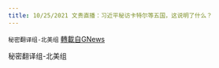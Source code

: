 ```yaml
---
title: 10/25/2021 文贵直播：习近平秘访卡特尔等五国，这说明了什么？
---
```

`秘密翻译组-北美组` [轉載自GNews](https://gnews.org/zh-hans/1617479/)

秘密翻译组-北美组
